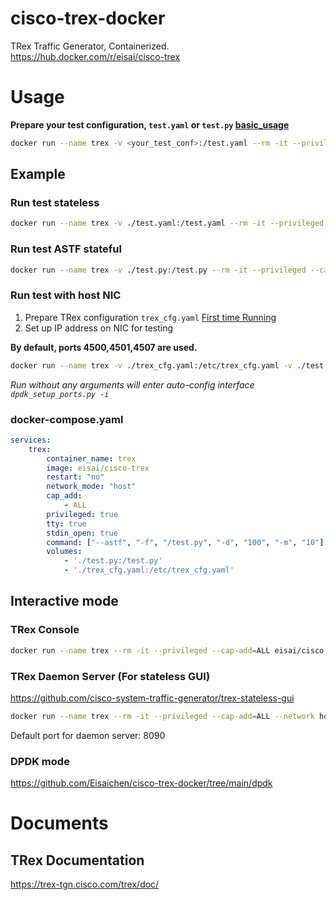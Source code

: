 # cisco-trex-docker
TRex Traffic Generator, Containerized.\
https://hub.docker.com/r/eisai/cisco-trex

# Usage

**Prepare your test configuration, `test.yaml` or `test.py` [basic_usage](https://trex-tgn.cisco.com/trex/doc/trex_manual.html#_basic_usage)**
``` bash
docker run --name trex -v <your_test_conf>:/test.yaml --rm -it --privileged --cap-add=ALL eisai/cisco-trex -f /test.yaml <arguments>
```
## Example
### Run test stateless
``` bash
docker run --name trex -v ./test.yaml:/test.yaml --rm -it --privileged --cap-add=ALL eisai/cisco-trex -f /test.yaml -m 1000 -l 10
```
### Run test ASTF stateful
``` bash
docker run --name trex -v ./test.py:/test.py --rm -it --privileged --cap-add=ALL eisai/cisco-trex --astf -f /test.py -m 10 -d 100
```
### Run test with host NIC
1. Prepare TRex configuration `trex_cfg.yaml` [First time Running](https://trex-tgn.cisco.com/trex/doc/trex_manual.html#_first_time_running)
2. Set up IP address on NIC for testing

**By default, ports 4500,4501,4507 are used.**
``` bash
docker run --name trex -v ./trex_cfg.yaml:/etc/trex_cfg.yaml -v ./test.py:/test.py --rm -it --privileged --cap-add=ALL --network host eisai/cisco-trex --astf -f /test.py -m 10 -d 100
```
*Run without any arguments will enter auto-config interface `dpdk_setup_ports.py -i`*
### docker-compose.yaml
``` yaml
services:
    trex:
        container_name: trex
        image: eisai/cisco-trex
        restart: "no"
        network_mode: "host"
        cap_add:
            - ALL
        privileged: true
        tty: true
        stdin_open: true
        command: ["--astf", "-f", "/test.py", "-d", "100", "-m", "10"]
        volumes:
            - './test.py:/test.py'
            - './trex_cfg.yaml:/etc/trex_cfg.yaml'
```
## Interactive mode
### TRex Console
``` bash
docker run --name trex --rm -it --privileged --cap-add=ALL eisai/cisco-trex -i --astf
```
### TRex Daemon Server (For stateless GUI)
https://github.com/cisco-system-traffic-generator/trex-stateless-gui
``` bash
docker run --name trex --rm -it --privileged --cap-add=ALL --network host eisai/cisco-trex:v2.87
```
Default port for daemon server: 8090
### DPDK mode
https://github.com/Eisaichen/cisco-trex-docker/tree/main/dpdk

# Documents

## TRex Documentation
https://trex-tgn.cisco.com/trex/doc/
